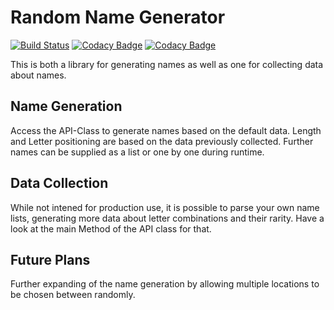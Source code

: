 # Random Name Generator

[![Build Status](https://travis-ci.org/Idrinth/Random-Name-Generator.svg?branch=master)](https://travis-ci.org/Idrinth/Random-Name-Generator)
[![Codacy Badge](https://api.codacy.com/project/badge/Coverage/9204972bf0d343f099b352d75b196062)](https://www.codacy.com/app/Idrinth/Random-Name-Generator?utm_source=github.com&utm_medium=referral&utm_content=Idrinth/Random-Name-Generator&utm_campaign=Badge_Coverage)
[![Codacy Badge](https://api.codacy.com/project/badge/Grade/9204972bf0d343f099b352d75b196062)](https://www.codacy.com/app/Idrinth/Random-Name-Generator?utm_source=github.com&amp;utm_medium=referral&amp;utm_content=Idrinth/Random-Name-Generator&amp;utm_campaign=Badge_Grade)

This is both a library for generating names as well as one for collecting data about names.

## Name Generation

Access the API-Class to generate names based on the default data. Length and Letter positioning are based on the data previously collected.
Further names can be supplied as a list or one by one during runtime.

## Data Collection

While not intened for production use, it is possible to parse your own name lists, generating more data about letter combinations and their rarity. Have a look at the main Method of the API class for that.

## Future Plans

Further expanding of the name generation by allowing multiple locations to be chosen between randomly.